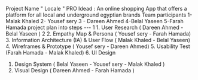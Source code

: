 Project Name      " Locale "
PRO Idead : An online shopping App that offers a platform for all local and underground egyptian brands
Team participants 
1- Malak Khaled   2- Yousef sery   3 - Dareen Ahmed  4-Belal Yaseen  5-Farah Hamada
project plan into steps 
--- 1 1. User Research ( Dareen Ahmed -  Belal Yaseen )
2 2. Empathy Map & Persona ( Yousef sery - Farah Hamada) 
3. Information Architecture (IA) & User Flow (  Malak Khaled -  Belal Yaseen)
4. Wireframes & Prototype ( Yousef sery - Dareen Ahmed)
5. Usability Test (Farah Hamada - Malak Khaled)
6. UI Design
1. Design System (  Belal Yaseen -  Yousef sery  - Malak Khaled )
2. Visual Design (    Dareen Ahmed  -  Farah Hamada )
 



